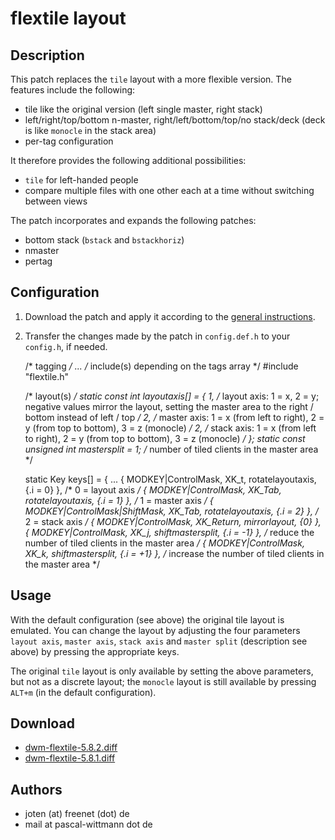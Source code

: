 flextile layout
===============

Description
-----------
This patch replaces the `tile` layout with a more flexible version. The
features include the following:

* tile like the original version (left single master, right stack)
* left/right/top/bottom n-master, right/left/bottom/top/no stack/deck (deck is
  like `monocle` in the stack area)
* per-tag configuration

It therefore provides the following additional possibilities:

* `tile` for left-handed people
* compare multiple files with one other each at a time without switching
  between views

The patch incorporates and expands the following patches:

* bottom stack (`bstack` and `bstackhoriz`)
* nmaster
* pertag

Configuration
-------------
1. Download the patch and apply it according to the
   [general instructions](../).

2. Transfer the changes made by the patch in `config.def.h` to your `config.h`,
   if needed.

	/* tagging */
	...
	/* include(s) depending on the tags array */
	#include "flextile.h"

	/* layout(s) */
	static const int layoutaxis[] = {
		1,    /* layout axis: 1 = x, 2 = y; negative values mirror the layout, setting the master area to the right / bottom instead of left / top */
		2,    /* master axis: 1 = x (from left to right), 2 = y (from top to bottom), 3 = z (monocle) */
		2,    /* stack axis:  1 = x (from left to right), 2 = y (from top to bottom), 3 = z (monocle) */
	};
	static const unsigned int mastersplit = 1;	/* number of tiled clients in the master area */

	static Key keys[] = {
	...
		{ MODKEY|ControlMask,           XK_t,      rotatelayoutaxis, {.i = 0} },    /* 0 = layout axis */
		{ MODKEY|ControlMask,           XK_Tab,    rotatelayoutaxis, {.i = 1} },    /* 1 = master axis */
		{ MODKEY|ControlMask|ShiftMask, XK_Tab,    rotatelayoutaxis, {.i = 2} },    /* 2 = stack axis */
		{ MODKEY|ControlMask,           XK_Return, mirrorlayout,     {0} },
		{ MODKEY|ControlMask,           XK_j,      shiftmastersplit, {.i = -1} },   /* reduce the number of tiled clients in the master area */
		{ MODKEY|ControlMask,           XK_k,      shiftmastersplit, {.i = +1} },   /* increase the number of tiled clients in the master area */


Usage
-----
With the default configuration (see above) the original tile layout is
emulated. You can change the layout by adjusting the four parameters `layout
axis`, `master axis`, `stack axis` and `master split` (description see above)
by pressing the appropriate keys.

The original `tile` layout is only available by setting the above parameters,
but not as a discrete layout; the `monocle` layout is still available by
pressing `ALT+m` (in the default configuration).

Download
--------
* [dwm-flextile-5.8.2.diff](dwm-flextile-5.8.2.diff)
* [dwm-flextile-5.8.1.diff](dwm-flextile-5.8.1.diff)

Authors
-------
* joten (at) freenet (dot) de
* mail at pascal-wittmann dot de
